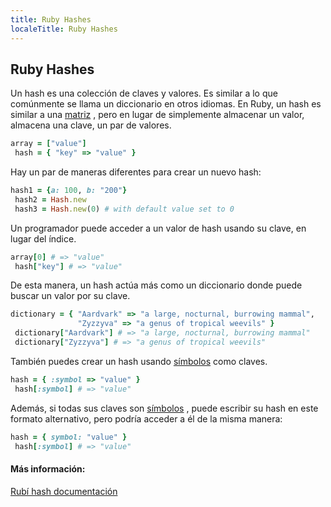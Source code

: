 ```yaml
---
title: Ruby Hashes
localeTitle: Ruby Hashes
---
```

## Ruby Hashes

Un hash es una colección de claves y valores. Es similar a lo que comúnmente se llama un diccionario en otros idiomas. En Ruby, un hash es similar a una [matriz](https://raw.githubusercontent.com/freeCodeCamp/guides/master/src/pages/ruby/ruby-arrays/index.md) , pero en lugar de simplemente almacenar un valor, almacena una clave, un par de valores.

```ruby
array = ["value"] 
 hash = { "key" => "value" } 
```

Hay un par de maneras diferentes para crear un nuevo hash:

```ruby
hash1 = {a: 100, b: "200"} 
 hash2 = Hash.new 
 hash3 = Hash.new(0) # with default value set to 0 
```

Un programador puede acceder a un valor de hash usando su clave, en lugar del índice.

```ruby
array[0] # => "value" 
 hash["key"] # => "value" 
```

De esta manera, un hash actúa más como un diccionario donde puede buscar un valor por su clave.

```ruby
dictionary = { "Aardvark" => "a large, nocturnal, burrowing mammal", 
               "Zyzzyva" => "a genus of tropical weevils" } 
 dictionary["Aardvark"] # => "a large, nocturnal, burrowing mammal" 
 dictionary["Zyzzyva"] # => "a genus of tropical weevils" 
```

También puedes crear un hash usando [símbolos](#) como claves.

```ruby
hash = { :symbol => "value" } 
 hash[:symbol] # => "value" 
```

Además, si todas sus claves son [símbolos](#) , puede escribir su hash en este formato alternativo, pero podría acceder a él de la misma manera:

```ruby
hash = { symbol: "value" } 
 hash[:symbol] # => "value" 
```

#### Más información:

[Rubí hash documentación](https://ruby-doc.org/core-2.4.2/Hash.html)